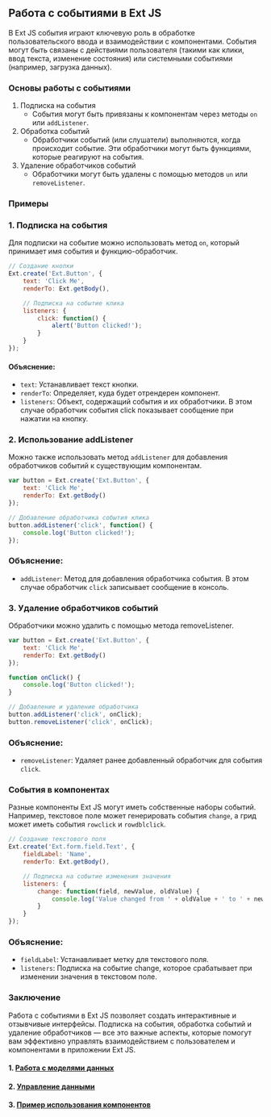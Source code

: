 ## Работа с событиями в Ext JS

В Ext JS события играют ключевую роль в обработке пользовательского ввода и взаимодействии с компонентами. События могут быть связаны с действиями пользователя (такими как клики, ввод текста, изменение состояния) или системными событиями (например, загрузка данных).

### Основы работы с событиями
1. Подписка на события
   - События могут быть привязаны к компонентам через методы `on` или `addListener`.
2. Обработка событий
   - Обработчики событий (или слушатели) выполняются, когда происходит событие. Эти обработчики могут быть функциями, которые реагируют на события.
3. Удаление обработчиков событий
   - Обработчики могут быть удалены с помощью методов `un` или `removeListener`.

### Примеры

### 1. Подписка на события

Для подписки на событие можно использовать метод `on`, который принимает имя события и функцию-обработчик.

```javascript
// Создание кнопки
Ext.create('Ext.Button', {
    text: 'Click Me',
    renderTo: Ext.getBody(),

    // Подписка на событие клика
    listeners: {
        click: function() {
            alert('Button clicked!');
        }
    }
});
```

#### Объяснение:
- `text`: Устанавливает текст кнопки.
- `renderTo`: Определяет, куда будет отрендерен компонент.
- `listeners`: Объект, содержащий события и их обработчики. В этом случае обработчик события click показывает сообщение при нажатии на кнопку.

### 2. Использование addListener

Можно также использовать метод `addListener` для добавления обработчиков событий к существующим компонентам.

```javascript
var button = Ext.create('Ext.Button', {
    text: 'Click Me',
    renderTo: Ext.getBody()
});

// Добавление обработчика события клика
button.addListener('click', function() {
    console.log('Button clicked!');
});
```

### Объяснение:
- `addListener`: Метод для добавления обработчика события. В этом случае обработчик `click` записывает сообщение в консоль.

### 3. Удаление обработчиков событий

Обработчики можно удалить с помощью метода removeListener.

```javascript
var button = Ext.create('Ext.Button', {
    text: 'Click Me',
    renderTo: Ext.getBody()
});

function onClick() {
    console.log('Button clicked!');
}

// Добавление и удаление обработчика
button.addListener('click', onClick);
button.removeListener('click', onClick);
```

### Объяснение:
- `removeListener`: Удаляет ранее добавленный обработчик для события `click`.

### События в компонентах

Разные компоненты Ext JS могут иметь собственные наборы событий. Например, текстовое поле может генерировать события `change`, а грид может иметь события `rowclick` и `rowdblclick`.

```javascript
// Создание текстового поля
Ext.create('Ext.form.field.Text', {
    fieldLabel: 'Name',
    renderTo: Ext.getBody(),

    // Подписка на событие изменения значения
    listeners: {
        change: function(field, newValue, oldValue) {
            console.log('Value changed from ' + oldValue + ' to ' + newValue);
        }
    }
});
```

### Объяснение:
- `fieldLabel`: Устанавливает метку для текстового поля.
- `listeners`: Подписка на событие change, которое срабатывает при изменении значения в текстовом поле.

### Заключение
Работа с событиями в Ext JS позволяет создать интерактивные и отзывчивые интерфейсы. Подписка на события, обработка событий и удаление обработчиков — все это важные аспекты, которые помогут вам эффективно управлять взаимодействием с пользователем и компонентами в приложении Ext JS.

#### 1. [Работа с моделями данных](./ExtJS/model.md)
#### 2. [Управление данными](./ExtJS/store.md)
#### 3. [Пример использования компонентов](./ExtJS/components.md)
